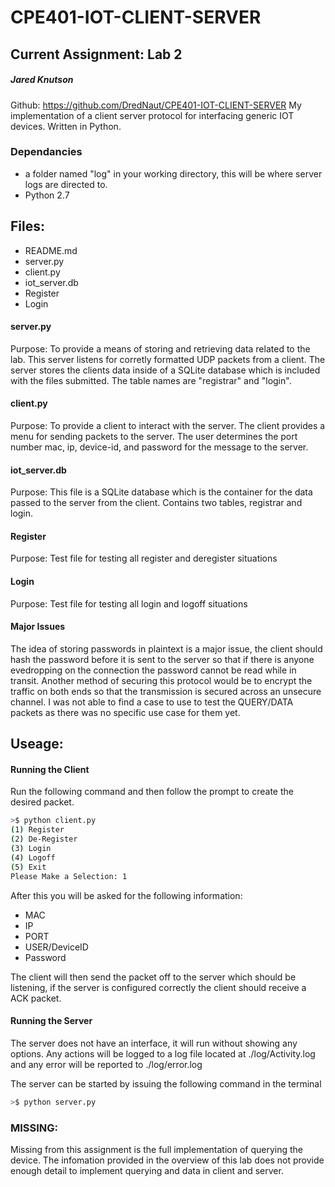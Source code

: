 # CPE401-IOT-CLIENT-SERVER
## Current Assignment: Lab 2
##### Jared Knutson
Github: https://github.com/DredNaut/CPE401-IOT-CLIENT-SERVER
My implementation of a client server protocol for interfacing generic IOT devices. Written in Python.

### Dependancies
- a folder named "log" in your working directory, this will be where server logs are
directed to.
- Python 2.7

## Files:
- README.md
- server.py
- client.py
- iot_server.db
- Register
- Login

#### server.py
Purpose: To provide a means of storing and retrieving data related to
the lab. This server listens for corretly formatted UDP packets from a client.
The server stores the clients data inside of a SQLite database which
is included with the files submitted. The table names are "registrar" and
"login".

#### client.py
Purpose: To provide a client to interact with the server. The client provides
a menu for sending packets to the server. The user determines the port number
mac, ip, device-id, and password for the message to the server.

#### iot_server.db
Purpose: This file is a SQLite database which is the container for the data
passed to the server from the client. Contains two tables, registrar and login.

#### Register
Purpose: Test file for testing all register and deregister situations

#### Login
Purpose: Test file for testing all login and logoff situations

#### Major Issues
The idea of storing passwords in plaintext is a major issue, the client should
hash the password before it is sent to the server so that if there is anyone evedropping on the
connection the password cannot be read while in transit. Another method of securing this protocol
would be to encrypt the traffic on both ends so that the transmission is secured across an unsecure
channel. I was not able to find a case to use to test the QUERY/DATA packets as there was no specific
use case for them yet. 

## Useage:
#### Running the Client
Run the following command and then follow the prompt to create the desired packet.

```bash 
>$ python client.py
(1) Register
(2) De-Register
(3) Login
(4) Logoff
(5) Exit
Please Make a Selection: 1
```

After this you will be asked for the following information:
- MAC
- IP
- PORT
- USER/DeviceID
- Password

The client will then send the packet off to the server which should be listening,
 if the server is configured correctly the client should receive a ACK packet.


#### Running the Server
The server does not have an interface, it will run without showing any options.
Any actions will be logged to a log file located at ./log/Activity.log and
any error will be reported to ./log/error.log

The server can be started by issuing the following command in the terminal
```bash
>$ python server.py
```

### MISSING:
Missing from this assignment is the full implementation of querying the device.
The infomation provided in the overview of this lab does not provide enough detail
to implement querying and data in client and server.
